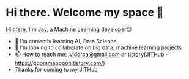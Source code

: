 # Hi there. Welcome my space 👋

Hi there, I'm Jay, a Machine Learning developer😊

- 🌱 I’m currently learning AI, Data Science.
- 👯 I’m looking to collaborate on big data, machine learning projects.
- 📫 How to reach me: jvidorca@gmail.com or tistory(JITHub - https://ggommappooh.tistory.com/)
- Thanks for coming to my JITHub

